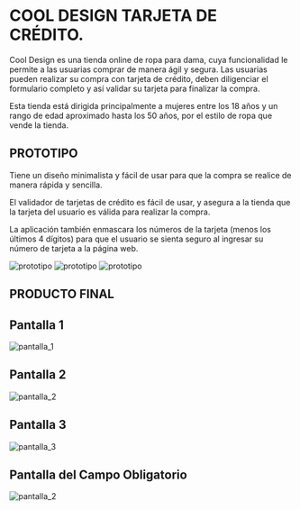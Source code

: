 # COOL DESIGN TARJETA DE CRÉDITO.

Cool Design es una tienda online de ropa para dama, cuya funcionalidad le permite a las usuarias comprar de manera ágil y segura. Las usuarias pueden  realizar su compra con tarjeta de crédito, deben diligenciar el formulario completo y así validar su tarjeta para finalizar la compra.

Esta tienda está dirigida principalmente a mujeres entre los 18 años y un rango de edad aproximado hasta los 50 años, por el estilo de ropa que vende la tienda.

## PROTOTIPO

Tiene un diseño minimalista y fácil de usar para que la compra se realice de manera rápida y sencilla.

El validador de tarjetas de crédito es fácil de usar, y asegura a la tienda que la tarjeta del usuario es válida para realizar la compra.

La aplicación también enmascara los números de la tarjeta (menos los últimos 4 dígitos) para que el usuario se sienta seguro al ingresar su número de tarjeta a la página web.

<img src="https://github.com/adriana17soto/BOG003-card-validation/blob/master/src/img/propotipo_1.png" alt="prototipo">
<img src="https://github.com/adriana17soto/BOG003-card-validation/blob/master/src/img/propotipo_2.png" alt="prototipo">
<img src="https://github.com/adriana17soto/BOG003-card-validation/blob/master/src/img/propotipo_3.png" alt="prototipo">

## PRODUCTO FINAL 

## Pantalla 1
<img src="https://github.com/adriana17soto/BOG003-card-validation/blob/master/src/img/pantalla_1.png" alt="pantalla_1">

## Pantalla 2

<img src="https://github.com/adriana17soto/BOG003-card-validation/blob/master/src/img/pantalla_2.png" alt="pantalla_2">

## Pantalla 3

<img src="https://github.com/adriana17soto/BOG003-card-validation/blob/master/src/img/pantalla_3.png" alt="pantalla_3">


## Pantalla del Campo Obligatorio

<img src="https://github.com/adriana17soto/BOG003-card-validation/blob/master/src/img/campo_obligatorio.PNG" alt="pantalla_2">


